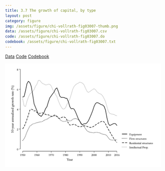 ```yaml
---
title: 3.7 The growth of capital, by type
layout: post
category: figure
img: /assets/figure/chi-vollrath-fig03007-thumb.png
data: /assets/figure/chi-vollrath-fig03007.csv
code: /assets/figure/chi-vollrath-fig03007.do
codebook: /assets/figure/chi-vollrath-fig03007.txt
---
```


[Data](/assets/figure/chi-vollrath-fig03007.csv) [Code](/assets/figure/chi-vollrath-fig03007.do) [Codebook](/assets/figure/chi-vollrath-fig03007.txt)

![3.7 The growth of capital, by type](/assets/figure/chi-vollrath-fig03007.png)
